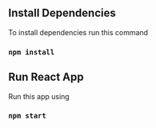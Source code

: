 ## Install Dependencies

To install dependencies run this command

### `npm install`

## Run React App

Run this app using 

### `npm start`


